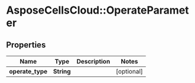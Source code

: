 # AsposeCellsCloud::OperateParameter

## Properties
Name | Type | Description | Notes
------------ | ------------- | ------------- | -------------
**operate_type** | **String** |  | [optional] 



